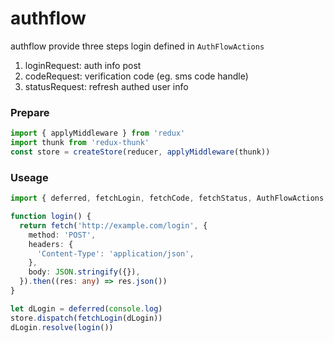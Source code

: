 # authflow

authflow provide three steps login defined in `AuthFlowActions`

1. loginRequest: auth info post
2. codeRequest: verification code (eg. sms code handle)
3. statusRequest: refresh authed user info

### Prepare

```ts
import { applyMiddleware } from 'redux'
import thunk from 'redux-thunk'
const store = createStore(reducer, applyMiddleware(thunk))
```

### Useage

```ts
import { deferred, fetchLogin, fetchCode, fetchStatus, AuthFlowActions } from '@bung87/authflow'

function login() {
  return fetch('http://example.com/login', {
    method: 'POST',
    headers: {
      'Content-Type': 'application/json',
    },
    body: JSON.stringify({}),
  }).then((res: any) => res.json())
}

let dLogin = deferred(console.log)
store.dispatch(fetchLogin(dLogin))
dLogin.resolve(login())
```
